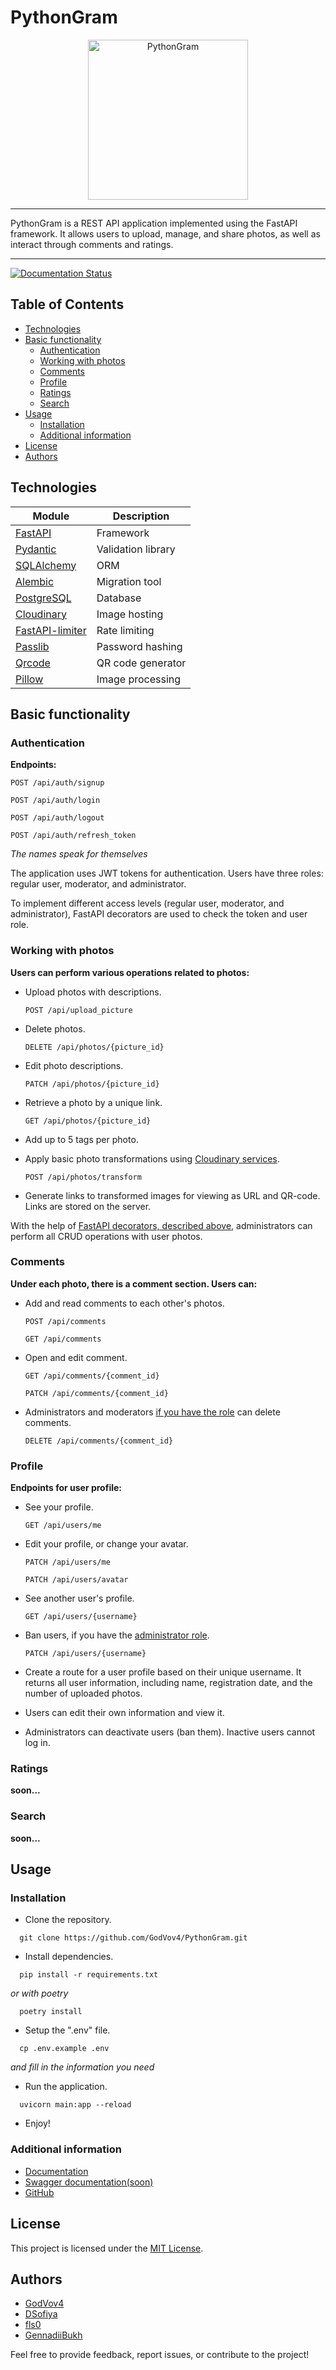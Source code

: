 # PythonGram

<p align="center">
  <img src="https://res.cloudinary.com/plain-team/image/upload/v1705616920/PythonGram/logo/jmzohn7ypdnpgg8der8x.png"
  alt="PythonGram" width="256" height="256">
</p>

---

PythonGram is a REST API application implemented using the FastAPI framework.
It allows users to upload, manage, and share photos, as well as interact through comments and ratings.

---

[![Documentation Status](https://readthedocs.org/projects/pythongram/badge/?version=latest)](
https://pythongram.readthedocs.io/en/latest/?badge=latest
)

## Table of Contents

- [Technologies](#technologies)
- [Basic functionality](#basic-functionality)
  - [Authentication](#authentication)
  - [Working with photos](#working-with-photos)
  - [Comments](#comments)
  - [Profile](#profile)
  - [Ratings](#ratings)
  - [Search](#search)
- [Usage](#usage)
  - [Installation](#installation)
  - [Additional information](#additional-information)
- [License](#license)
- [Authors](#authors)

## Technologies

| **Module**                                                     | **Description**    |
|----------------------------------------------------------------|--------------------|
| [FastAPI](https://fastapi.tiangolo.com/)                       | Framework          |
| [Pydantic](https://pydantic-docs.helpmanual.io/)               | Validation library |
| [SQLAlchemy](https://docs.sqlalchemy.org/)                     | ORM                |
| [Alembic](https://alembic.sqlalchemy.org/en/latest/)           | Migration tool     |
| [PostgreSQL](https://www.postgresql.org/)                      | Database           |
| [Cloudinary](https://cloudinary.com/)                          | Image hosting      |
| [FastAPI-limiter](https://github.com/long2ice/fastapi-limiter) | Rate limiting      |
| [Passlib](https://passlib.readthedocs.io/en/stable/)           | Password hashing   |
| [Qrcode](https://pypi.org/project/qrcode/)                     | QR code generator  |
| [Pillow](https://pypi.org/project/Pillow/)                     | Image processing   |

## Basic functionality

### Authentication

**Endpoints:**

```
POST /api/auth/signup
```
```
POST /api/auth/login
```
```
POST /api/auth/logout
```
```
POST /api/auth/refresh_token
```

*The names speak for themselves*

The application uses JWT tokens for authentication. Users have three roles: regular user, moderator, and administrator.

To implement different access levels (regular user, moderator, and administrator),
FastAPI decorators are used to check the token and user role.

### Working with photos

**Users can perform various operations related to photos:**

- Upload photos with descriptions.
    ```
    POST /api/upload_picture
    ```
- Delete photos.
    ```
    DELETE /api/photos/{picture_id}
    ```
- Edit photo descriptions.
    ```
    PATCH /api/photos/{picture_id}
    ```
- Retrieve a photo by a unique link.
    ```
    GET /api/photos/{picture_id}
    ```
- Add up to 5 tags per photo.


- Apply basic photo transformations using 
[Cloudinary services](https://cloudinary.com/documentation/image_transformations).
    ```
    POST /api/photos/transform
    ```
- Generate links to transformed images for viewing as URL and QR-code. Links are stored on the server.

With the help of [FastAPI decorators, described above](#authentication), 
administrators can perform all CRUD operations with user photos.

### Comments

**Under each photo, there is a comment section. Users can:**

- Add and read comments to each other's photos.
  ```
  POST /api/comments
  ```
  ```
  GET /api/comments
  ```
- Open and edit comment.
  ```
  GET /api/comments/{comment_id}
  ```
  ```
  PATCH /api/comments/{comment_id}
  ```
- Administrators and moderators [if you have the role](#authentication) can delete comments.
  ```
  DELETE /api/comments/{comment_id}
  ```

### Profile

**Endpoints for user profile:**

- See your profile.
    ```
    GET /api/users/me
    ```
- Edit your profile, or change your avatar.
    ```
    PATCH /api/users/me
    ```
    ```
    PATCH /api/users/avatar
    ```
- See another user's profile.
    ```
    GET /api/users/{username}
    ```
- Ban users, if you have the [administrator role](#authentication).
    ```
    PATCH /api/users/{username}
    ```

- Create a route for a user profile based on their unique username.
It returns all user information, including name, registration date, and the number of uploaded photos.

- Users can edit their own information and view it.

- Administrators can deactivate users (ban them). Inactive users cannot log in.

### Ratings

**soon...**

### Search

**soon...**

## Usage

### Installation

- Clone the repository.
```commandline
  git clone https://github.com/GodVov4/PythonGram.git
```

- Install dependencies.
```commandline
  pip install -r requirements.txt
```
*or with poetry*
```commandline
  poetry install
```

- Setup the ".env" file.
```commandline
  cp .env.example .env
```
*and fill in the information you need*

- Run the application.
```commandline
  uvicorn main:app --reload
```

- Enjoy!

### Additional information

- [Documentation](https://pythongram.readthedocs.io/en/latest/)
- [Swagger documentation(soon)](https://python-gram-secure-organization.koyeb.app/docs/)
- [GitHub](https://github.com/GodVov4/PythonGram)

## License

This project is licensed under the [MIT License](https://github.com/GodVov4/PythonGram/blob/main/LICENSE).

## Authors

- [GodVov4](https://github.com/GodVov4)
- [DSofiya](https://github.com/DSofiya)
- [fls0](https://github.com/fls0)
- [GennadiiBukh](https://github.com/GennadiiBukh)

Feel free to provide feedback, report issues, or contribute to the project!
